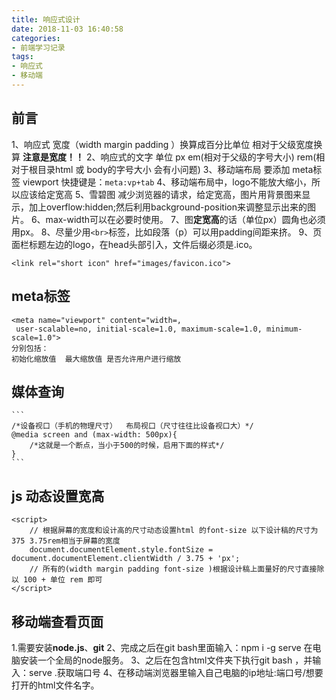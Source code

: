 ```yaml
---
title: 响应式设计
date: 2018-11-03 16:40:58
categories:
- 前端学习记录
tags:
- 响应式
- 移动端
---
```


## 前言
1、响应式 宽度（width margin padding ）换算成百分比单位 相对于父级宽度换算 **注意是宽度！！**
2、响应式的文字 单位 px em(相对于父级的字号大小) rem(相对于根目录html 或 body的字号大小 会有小问题)
3、移动端布局 要添加 meta标签 viewport  快捷键是：`meta:vp+tab`
4、移动端布局中，logo不能放大缩小，所以应该给定宽高
5、雪碧图 减少浏览器的请求，给定宽高，图片用背景图来显示，加上overflow:hidden;然后利用background-position来调整显示出来的图片。
6、max-width可以在必要时使用。
7、图**定宽高**的话（单位px）圆角也必须用px。
8、尽量少用`<br>`标签，比如段落（p）可以用padding间距来挤。
9、页面栏标题左边的logo，在head头部引入，文件后缀必须是.ico。
    
    <link rel="short icon" href="images/favicon.ico">
## meta标签
    <meta name="viewport" content="width=,
     user-scalable=no, initial-scale=1.0, maximum-scale=1.0, minimum-scale=1.0">
    分别包括：
    初始化缩放值  最大缩放值 是否允许用户进行缩放
## 媒体查询
    
    ```
    /*设备视口（手机的物理尺寸）  布局视口（尺寸往往比设备视口大）*/
    @media screen and (max-width: 500px){
    	/*这就是一个断点，当小于500的时候，启用下面的样式*/
    }
    ```

## js 动态设置宽高

```
<script>
	// 根据屏幕的宽度和设计高的尺寸动态设置html 的font-size 以下设计稿的尺寸为375 3.75rem相当于屏幕的宽度
	document.documentElement.style.fontSize = document.documentElement.clientWidth / 3.75 + 'px';
	// 所有的(width margin padding font-size )根据设计稿上面量好的尺寸直接除以 100 + 单位 rem 即可
</script>
```
## 移动端查看页面
1.需要安装**node.js**、**git**
2、完成之后在git bash里面输入：npm i -g serve 在电脑安装一个全局的node服务。
3、之后在包含html文件夹下执行git bash ，并输入：serve .获取端口号
4、在移动端浏览器里输入自己电脑的ip地址:端口号/想要打开的html文件名字。
